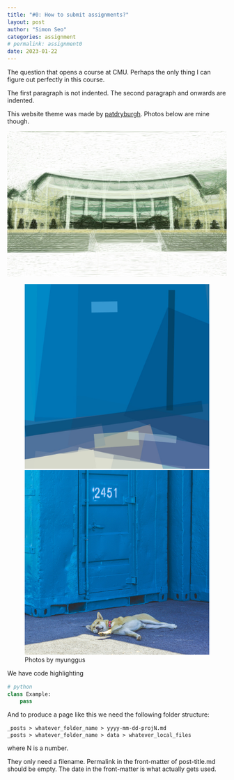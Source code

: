```yaml
---
title: "#0: How to submit assignments?"
layout: post
author: "Simon Seo"
categories: assignment
# permalink: assignment0
date: 2023-01-22
---
```


The question that opens a course at CMU. Perhaps the only thing I can figure out perfectly in this course. 

<!-- excerpt_separator -->

The first paragraph is not indented. The second paragraph and onwards are indented.

This website theme was made by [patdryburgh](https://patdryburgh.com/). Photos below are mine though.

![bezier curves](data/output_bezier_1850.jpg)
<figure>
  <img alt="" src="/assets/images/DSC09736 output_rotatedrect_16.jpg" />
  <img alt="" src="/assets/images/DSC09736.jpg" />
  <figcaption>
    Photos by myunggus
  </figcaption>
</figure>


We have code highlighting

```py
# python
class Example:
    pass
```

And to produce a page like this we need the following folder structure:

```
_posts > whatever_folder_name > yyyy-mm-dd-projN.md
_posts > whatever_folder_name > data > whatever_local_files
```
where N is a number.

They only need a filename.
Permalink in the front-matter of post-title.md should be empty.
The date in the front-matter is what actually gets used.
